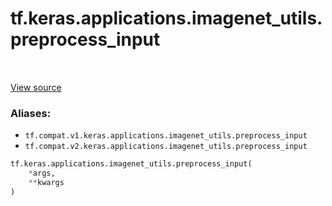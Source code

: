 <div itemscope itemtype="http://developers.google.com/ReferenceObject">
<meta itemprop="name" content="tf.keras.applications.imagenet_utils.preprocess_input" />
<meta itemprop="path" content="Stable" />
</div>

# tf.keras.applications.imagenet_utils.preprocess_input

<!-- Insert buttons -->

<table class="tfo-notebook-buttons tfo-api" align="left">
</table>

<a target="_blank" href="/code/stable/tensorflow/python/keras/applications/__init__.py">View source</a>



<!-- Start diff -->


### Aliases:

* `tf.compat.v1.keras.applications.imagenet_utils.preprocess_input`
* `tf.compat.v2.keras.applications.imagenet_utils.preprocess_input`


``` python
tf.keras.applications.imagenet_utils.preprocess_input(
    *args,
    **kwargs
)
```



<!-- Placeholder for "Used in" -->
